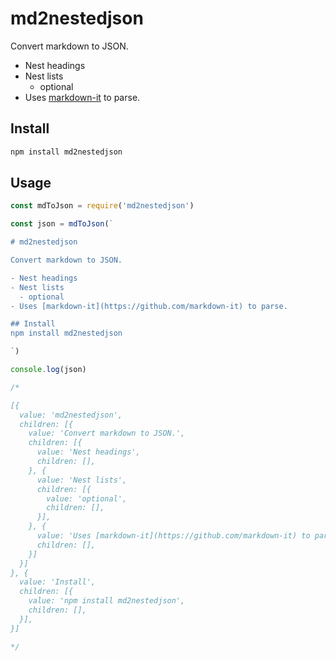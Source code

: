 # md2nestedjson

Convert markdown to JSON.

- Nest headings
- Nest lists
  - optional
- Uses [markdown-it](https://github.com/markdown-it) to parse.

## Install

```sh
npm install md2nestedjson
```

## Usage

```js
const mdToJson = require('md2nestedjson')

const json = mdToJson(`

# md2nestedjson

Convert markdown to JSON.

- Nest headings
- Nest lists
  - optional
- Uses [markdown-it](https://github.com/markdown-it) to parse.

## Install
npm install md2nestedjson

`)

console.log(json)

/*

[{
  value: 'md2nestedjson',
  children: [{
    value: 'Convert markdown to JSON.',
    children: [{
      value: 'Nest headings',
      children: [],
    }, {
      value: 'Nest lists',
      children: [{
        value: 'optional',
        children: [],
      }],
    }, {
      value: 'Uses [markdown-it](https://github.com/markdown-it) to parse.',
      children: [],
    }]
  }]
}, {
  value: 'Install',
  children: [{
    value: 'npm install md2nestedjson',
    children: [],
  }],
}]

*/
```
